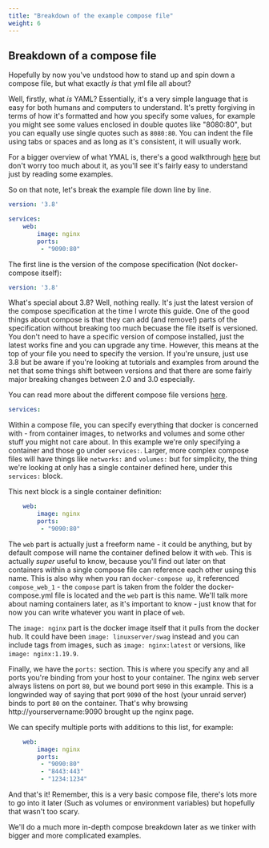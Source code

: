 ```yaml
---
title: "Breakdown of the example compose file"
weight: 6
---
```


## Breakdown of a compose file

Hopefully by now you've undstood how to stand up and spin down a compose file, but what exactly _is_ that yml file all about?

Well, firstly, what _is_ YAML? Essentially, it's a very simple language that is easy for both humans and computers to understand. It's pretty forgiving in terms of how it's formatted and how you specify some values, for example you might see some values enclosed in double quotes like "8080:80", but you can equally use single quotes such as `8080:80`. You can indent the file using tabs or spaces and as long as it's consistent, it will usually work. 

For a bigger overview of what YMAL is, there's a good walkthrough [here](https://www.cloudbees.com/blog/yaml-tutorial-everything-you-need-get-started/) but don't worry too much about it, as you'll see it's fairly easy to understand just by reading some examples.

So on that note, let's break the example file down line by line.

```yaml
version: '3.8'

services:
    web:
        image: nginx
        ports:
         - "9090:80"
```

The first line is the version of the compose specification (Not docker-compose itself):

```yaml
version: '3.8'
```

What's special about 3.8? Well, nothing really. It's just the latest version of the compose specification at the time I wrote this guide. One of the good things about compose is that they can add (and remove!) parts of the specification without breaking too much becuase the file itself is versioned. You don't need to have a specific version of compose installed, just the latest works fine and you can upgrade any time. However, this means at the top of your file you need to specify the version. If you're unsure, just use 3.8 but be aware if you're looking at tutorials and examples from around the net that some things shift between versions and that there are some fairly major breaking changes between 2.0 and 3.0 especially.

You can read more about the different compose file versions [here](https://docs.docker.com/compose/compose-file/compose-versioning/).

```yaml
services:
```

Within a compose file, you can specify everything that docker is concerned with - from container images, to networks and volumes and some other stuff you might not care about. In this example we're only specifying a container and those go under `services:`. Larger, more complex compose files will have things like `networks:` and `volumes:` but for simplicity, the thing we're looking at only has a single container defined here, under this `services:` block.

This next block is a single container definition:
```yaml
    web:
        image: nginx
        ports:
         - "9090:80"
```

The `web` part is actually just a freeform name - it could be anything, but by default compose will name the container defined below it with `web`. This is actually _super_ useful to know, because you'll find out later on that containers within a single compose file can reference each other using this name. This is also why when you ran `docker-compose up`, it referenced `compose_web_1` - the `compose` part is taken from the folder the docker-compose.yml file is located and the `web` part is this name. We'll talk more about naming containers later, as it's important to know - just know that for now you can write whatever you want in place of `web`.

The `image: nginx` part is the docker image itself that it pulls from the docker hub. It could have been `image: linuxserver/swag` instead and you can include tags from images, such as `image: nginx:latest` or versions, like `image: nginx:1.19.9`.

Finally, we have the `ports:` section. This is where you specify any and all ports you're binding from your host to your container. The nginx web server always listens on port `80`, but we bound port `9090` in this example. This is a longwinded way of saying that port `9090` of the host (your unraid server) binds to port `80` on the container. That's why browsing http://yourservername:9090 brought up the nginx page.

We can specify multiple ports with additions to this list, for example:

```yaml
    web:
        image: nginx
        ports:
         - "9090:80"
		 - "8443:443"
		 - "1234:1234"
```

And that's it! Remember, this is a very basic compose file, there's lots more to go into it later (Such as volumes or environment variables) but hopefully that wasn't too scary. 

We'll do a much more in-depth compose breakdown later as we tinker with bigger and more complicated examples.